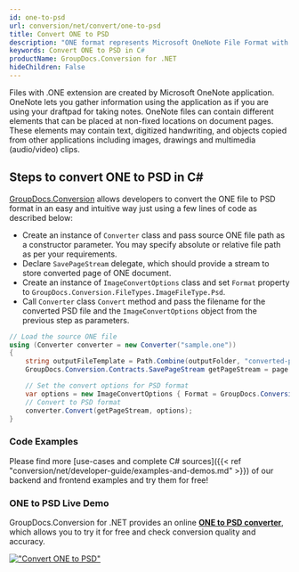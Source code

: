 ```yaml
---
id: one-to-psd
url: conversion/net/convert/one-to-psd
title: Convert ONE to PSD
description: "ONE format represents Microsoft OneNote File Format with .one extension. Learn how to convert ONE to PSD file programmatically in C# language using GroupDocs.Conversion for .NET library."
keywords: Convert ONE to PSD in C#
productName: GroupDocs.Conversion for .NET
hideChildren: False
---
```


Files with .ONE extension are created by Microsoft OneNote application. OneNote lets you gather information using the application as if you are using your draftpad for taking notes. OneNote files can contain different elements that can be placed at non-fixed locations on document pages. These elements may contain text, digitized handwriting, and objects copied from other applications including images, drawings and multimedia (audio/video) clips.

## Steps to convert ONE to PSD in C#

[GroupDocs.Conversion](https://products.groupdocs.com/conversion/net) allows developers to convert the ONE file to PSD format in an easy and intuitive way just using a few lines of code as described below:

* Create an instance of `Converter` class and pass source ONE file path as a constructor parameter. You may specify absolute or relative file path as per your requirements. 
* Declare `SavePageStream` delegate, which should provide a stream to store converted page of ONE document.
* Create an instance of `ImageConvertOptions` class and set `Format` property to `GroupDocs.Conversion.FileTypes.ImageFileType.Psd`.
* Call `Converter` class `Convert` method and pass the filename for the converted PSD file and the `ImageConvertOptions` object from the previous step as parameters.

```csharp
// Load the source ONE file
using (Converter converter = new Converter("sample.one"))
{
    string outputFileTemplate = Path.Combine(outputFolder, "converted-page-{0}.psd");
    GroupDocs.Conversion.Contracts.SavePageStream getPageStream = page => new FileStream(string.Format(outputFileTemplate, page), FileMode.Create);

    // Set the convert options for PSD format
    var options = new ImageConvertOptions { Format = GroupDocs.Conversion.FileTypes.ImageFileType.Psd };   
    // Convert to PSD format
    converter.Convert(getPageStream, options);
}
```

### Code Examples

Please find more [use-cases and complete C# sources]({{< ref "conversion/net/developer-guide/examples-and-demos.md" >}}) of our backend and frontend examples and try them for free!

### ONE to PSD Live Demo

GroupDocs.Conversion for .NET provides an online [**ONE to PSD converter**](https://products.groupdocs.app/conversion/one-to-psd), which allows you to try it for free and check conversion quality and accuracy.

[!["Convert ONE to PSD"](conversion/net/images/convert-to-psd/convert-one-to-psd.png)](https://products.groupdocs.app/conversion/one-to-psd)